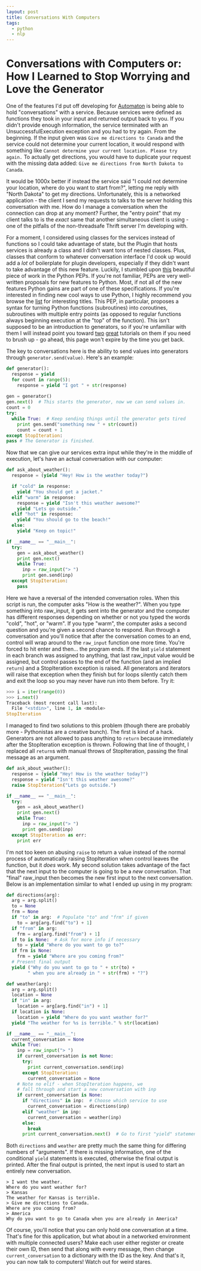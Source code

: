 ```yaml
---
layout: post
title: Conversations With Computers
tags:
  - python
  - nlp
---
```


Conversations with Computers or: How I Learned to Stop Worrying and Love the Generator
======================================================================================


One of the features I'd put off developing for [Automaton](https://github.com/nemec/Automaton) is being able to hold
  "conversations" with a service. Because services were defined as functions
  they took in your input and returned output back to you. If you didn't
  provide enough information, the service terminated with an
  UnsuccessfulExecution exception and you had to try again. From the beginning.
  If the input given was `Give me directions to Canada` and the service could
  not determine your current location, it would respond with something like
  `Cannot determine your current location. Please try again.` To actually get
  directions, you would have to duplicate your request with the missing data
  added: `Give me directions from North Dakota to Canada`.

It would be 1000x better if instead the service said "I could not determine
  your location, where do you want to start from?", letting me reply with
  "North Dakota" to get my directions. Unfortunately, this is a networked
  application - the client I send my requests to talks to the server holding
  this conversation with me. How do I manage a conversation when the connection
  can drop at any moment? Further, the "entry point" that my client talks to
  is the *exact* same that another simultaneous client is using - one of the
  pitfalls of the non-threadsafe Thrift server I'm developing with.

For a moment, I considered using classes for the services instead of functions
  so I could take advantage of state, but the Plugin that hosts services is
  already a class and I didn't want tons of nested classes. Plus, classes 
  that conform to whatever conversation interface I'd cook up would add a
  *lot* of boilerplate for plugin developers, especially if they didn't want
  to take advantage of this new feature. Luckily, I stumbled upon
  [this](http://www.python.org/dev/peps/pep-0342/) beautiful piece of work in
  the Python PEPs. If you're not familiar, PEPs are very well-written proposals
  for new features to Python. Most, if not all of the new features Python gains
  are part of one of these specifications. If you're interested in finding new
  cool ways to use Python, I highly recommend you browse the
  [list](http://www.python.org/dev/peps/) for interesting titles. This PEP,
  in particular, proposes a syntax for turning Python functions (subroutines)
  into *co*routines, subroutines with multiple entry points (as opposed to
  regular functions always beginning execution at the "top" of the function).
  This isn't supposed to be an introduction to generators, so if you're
  unfamiliar with them I will instead point you toward
  [two](http://www.prasannatech.net/2009/07/introduction-python-generators.html)
  [great](http://wiki.python.org/moin/Generators) tutorials on them if you need
  to brush up - go ahead, this page won't expire by the time you get back.

The key to conversations here is the ability to send values into generators
  through `generator.send(value)`. Here's an example:
  
  ```python
  def generator():
    response = yield
    for count in range(5):
      response = yield "I got " + str(response)
    
  gen = generator()
  gen.next()  # This starts the generator, now we can send values in.
  count = 0
  try:
    while True:  # Keep sending things until the generator gets tired
      print gen.send("something new " + str(count))
      count = count + 1
  except StopIteration:
  pass # The Generator is finished.
  ```

Now that we can give our services extra input while they're in the middle of
  execution, let's have an actual conversation with our computer:

  ```python
  def ask_about_weather():
    response = (yield "Hey! How is the weather today?")

    if "cold" in response:
      yield "You should get a jacket."
    elif "warm" in response:
      response = yield "Isn't this weather awesome?"
      yield "Lets go outside."
    elif "hot" in response:
      yield "You should go to the beach!"
    else:
      yield "Keep on topic!"

  if __name__ == "__main__":
    try:
      gen = ask_about_weather()
      print gen.next()
      while True:
        inp = raw_input("> ")
        print gen.send(inp)
    except StopIteration:
      pass
  ```

Here we have a reversal of the intended conversation roles. When this script is
  run, the computer asks "How is the weather?". When you type something into
  raw_input, it gets sent into the generator and the computer has different
  responses depending on whether or not you typed the words "cold", "hot",
  or "warm". If you type "warm", the computer asks a second question and you're
  given a second chance to respond. Run through a conversation and you'll
  notice that after the conversation comes to an end, control will wrap around
  to the `raw_input` function one more time. You're forced to hit enter and
  then... the program ends. If the last `yield` statement in each branch was
  assigned to anything, that last raw_input value would be assigned, but
  control passes to the end of the function (and an implied `return`) and a
  StopIteration exception is raised. All generators and iterators will raise
  that exception when they finish but for loops silently catch them and exit
  the loop so you may never have run into them before. Try it:

  ```python
  >>> i = iter(range(0))
  >>> i.next()
  Traceback (most recent call last):
    File "<stdin>", line 1, in <module>
  StopIteration
  ```

I managed to find two solutions to this problem (though there are probably
  more - Pythonistas are a creative bunch). The first is kind of a hack.
  Generators are not allowed to pass anything to `return` because immediately
  after the StopIteration exception is thrown. Following that line of thought,
  I replaced all `return`s with manual throws of StopIteration, passing the
  final message as an argument.

  ```python
  def ask_about_weather():
    response = (yield "Hey! How is the weather today?")
    response = yield "Isn't this weather awesome?"
    raise StopIteration("Lets go outside.")

  if __name__ == "__main__":
    try:
      gen = ask_about_weather()
      print gen.next()
      while True:
        inp = raw_input("> ")
        print gen.send(inp)
    except StopIteration as err:
      print err
  ```

I'm not too keen on abusing `raise` to return a value instead of the normal
  process of automatically raising StopIteration when control leaves the
  function, but it _does_ work. My second solution takes advantage of the fact
  that the next input to the computer is going to be a _new_ conversation.
  That "final" raw_input then becomes the new first input to the next
  conversation. Below is an implementation similar to what I ended up using
  in my program:

  ```python
  def directions(arg):
    arg = arg.split()
    to = None
    frm = None
    if "to" in arg:  # Populate "to" and "frm" if given
      to = arg[arg.find("to") + 1]
    if "from" in arg:
      frm = arg[arg.find("from") + 1]
    if to is None:  # Ask for more info if necessary
      to = yield "Where do you want to go to?"
    if frm is None:
      frm = yield "Where are you coming from?"
    # Present final output
    yield ("Why do you want to go to " + str(to) +
          " when you are already in " + str(frm) + "?")

  def weather(arg):
    arg = arg.split()
    location = None
    if "in" in arg:
      location = arg[arg.find("in") + 1]
    if location is None:
      location = yield "Where do you want weather for?"
    yield "The weather for %s is terrible." % str(location)

  if __name__ == "__main__":
    current_conversation = None
    while True:
      inp = raw_input("> ")
      if current_conversation is not None:
        try:
          print current_conversation.send(inp)
        except StopIteration:
          current_conversation = None
      # Note no elif - when StopIteration happens, we
      # fall through and start a new conversation with inp
      if current_conversation is None:
        if "directions" in inp:  # Choose which service to use
          current_conversation = directions(inp)
        elif "weather" in inp:
          current_conversation = weather(inp)
        else:
          break
        print current_conversation.next()  # Go to first "yield" statement
  ```

Both `directions` and `weather` are pretty much the same thing for differing
  numbers of "arguments". If there is missing information, one of the 
  conditional `yield` statements is executed, otherwise the final output is
  printed. After the final output is printed, the next input is used to start
  an entirely new conversation.

  ```
  > I want the weather.
  Where do you want weather for?
  > Kansas
  The weather for Kansas is terrible.
  > Give me directions to Canada.
  Where are you coming from?
  > America
  Why do you want to go to Canada when you are already in America?
  ```

Of course, you'll notice that you can only hold one conversation at a time.
  That's fine for this application, but what about in a networked environment
  with multiple connected users? Make each user either register or create their
  own ID, then send that along with every message, then change
  `current_conversation` to a dictionary with the ID as the key. And that's
  it, you can now talk to computers! Watch out for weird stares.
